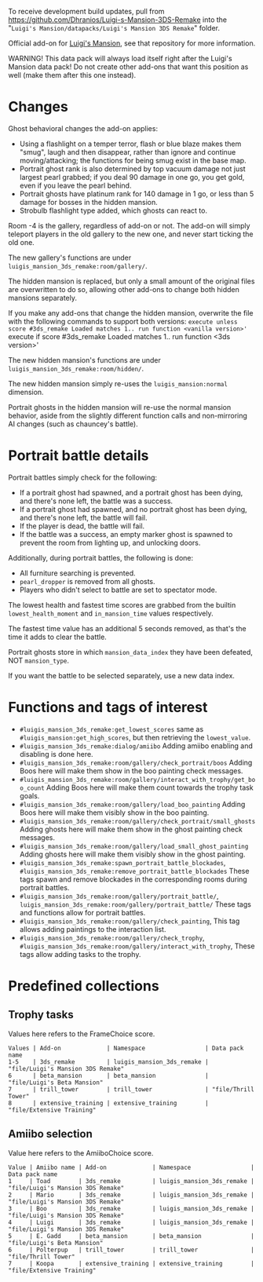 To receive development build updates, pull from https://github.com/Dhranios/Luigi-s-Mansion-3DS-Remake into the "`Luigi's Mansion/datapacks/Luigi's Mansion 3DS Remake`" folder.

Official add-on for [Luigi's Mansion](https://github.com/Dhranios/Luigi-s-Mansion), see that repository for more information.

WARNING! This data pack will always load itself right after the Luigi's Mansion data pack! Do not create other add-ons that want this position as well (make them after this one instead).

# Changes
Ghost behavioral changes the add-on applies:
* Using a flashlight on a temper terror, flash or blue blaze makes them "smug", laugh and then disappear, rather than ignore and continue moving/attacking; the functions for being smug exist in the base map.
* Portrait ghost rank is also determined by top vacuum damage not just largest pearl grabbed; if you deal 90 damage in one go, you get gold, even if you leave the pearl behind.
* Portrait ghosts have platinum rank for 140 damage in 1 go, or less than 5 damage for bosses in the hidden mansion.
* Strobulb flashlight type added, which ghosts can react to.

Room -4 is the gallery, regardless of add-on or not. The add-on will simply teleport players in the old gallery to the new one, and never start ticking the old one.

The new gallery's functions are under `luigis_mansion_3ds_remake:room/gallery/`.

The hidden mansion is replaced, but only a small amount of the original files are overwritten to do so, allowing other add-ons to change both hidden mansions separately.

If you make any add-ons that change the hidden mansion, overwrite the file with the following commands to support both versions:
`execute unless score #3ds_remake Loaded matches 1.. run function <vanilla version>'
`execute if score #3ds_remake Loaded matches 1.. run function <3ds version>'

The new hidden mansion's functions are under `luigis_mansion_3ds_remake:room/hidden/`.

The new hidden mansion simply re-uses the `luigis_mansion:normal` dimension.

Portrait ghosts in the hidden mansion will re-use the normal mansion behavior, aside from the slightly different function calls and non-mirroring AI changes (such as chauncey's battle).

# Portrait battle details
Portrait battles simply check for the following:
* If a portrait ghost had spawned, and a portrait ghost has been dying, and there's none left, the battle was a success.
* If a portrait ghost had spawned, and no portrait ghost has been dying, and there's none left, the battle will fail.
* If the player is dead, the battle will fail.
* If the battle was a success, an empty marker ghost is spawned to prevent the room from lighting up, and unlocking doors.

Additionally, during portrait battles, the following is done:
* All furniture searching is prevented.
* `pearl_dropper` is removed from all ghosts.
* Players who didn't select to battle are set to spectator mode.

The lowest health and fastest time scores are grabbed from the builtin `lowest_health_moment` and `in_mansion_time` values respectively.

The fastest time value has an additional 5 seconds removed, as that's the time it adds to clear the battle.

Portrait ghosts store in which `mansion_data_index` they have been defeated, NOT `mansion_type`.

If you want the battle to be selected separately, use a new data index.

# Functions and tags of interest
* `#luigis_mansion_3ds_remake:get_lowest_scores` same as `#luigis_mansion:get_high_scores`, but then retrieving the `lowest_value`.
* `#luigis_mansion_3ds_remake:dialog/amiibo` Adding amiibo enabling and disabling is done here.
* `#luigis_mansion_3ds_remake:room/gallery/check_portrait/boos` Adding Boos here will make them show in the boo painting check messages.
* `#luigis_mansion_3ds_remake:room/gallery/interact_with_trophy/get_boo_count` Adding Boos here will make them count towards the trophy task goals.
* `#luigis_mansion_3ds_remake:room/gallery/load_boo_painting` Adding Boos here will make them visibly show in the boo painting.
* `#luigis_mansion_3ds_remake:room/gallery/check_portrait/small_ghosts` Adding ghosts here will make them show in the ghost painting check messages.
* `#luigis_mansion_3ds_remake:room/gallery/load_small_ghost_painting` Adding ghosts here will make them visibly show in the ghost painting.
* `#luigis_mansion_3ds_remake:spawn_portrait_battle_blockades`, `#luigis_mansion_3ds_remake:remove_portrait_battle_blockades` These tags spawn and remove blockades in the corresponding rooms during portrait battles.
* `#luigis_mansion_3ds_remake:room/gallery/portrait_battle/`, `luigis_mansion_3ds_remake:room/gallery/portrait_battle/` These tags and functions allow for portrait battles.
* `#luigis_mansion_3ds_remake:room/gallery/check_painting`, This tag allows adding paintings to the interaction list.
* `#luigis_mansion_3ds_remake:room/gallery/check_trophy`, `#luigis_mansion_3ds_remake:room/gallery/interact_with_trophy`, These tags allow adding tasks to the trophy.

# Predefined collections

## Trophy tasks
Values here refers to the FrameChoice score.

```
Values | Add-on             | Namespace                 | Data pack name
1-5    | 3ds_remake         | luigis_mansion_3ds_remake | "file/Luigi's Mansion 3DS Remake"
6      | beta_mansion       | beta_mansion              | "file/Luigi's Beta Mansion"
7      | trill_tower        | trill_tower               | "file/Thrill Tower"
8      | extensive_training | extensive_training        | "file/Extensive Training"
```

## Amiibo selection
Value here refers to the AmiiboChoice score.

```
Value | Amiibo name | Add-on             | Namespace                 | Data pack name
1     | Toad        | 3ds_remake         | luigis_mansion_3ds_remake | "file/Luigi's Mansion 3DS Remake"
2     | Mario       | 3ds_remake         | luigis_mansion_3ds_remake | "file/Luigi's Mansion 3DS Remake"
3     | Boo         | 3ds_remake         | luigis_mansion_3ds_remake | "file/Luigi's Mansion 3DS Remake"
4     | Luigi       | 3ds_remake         | luigis_mansion_3ds_remake | "file/Luigi's Mansion 3DS Remake"
5     | E. Gadd     | beta_mansion       | beta_mansion              | "file/Luigi's Beta Mansion"
6     | Polterpup   | trill_tower        | trill_tower               | "file/Thrill Tower"
7     | Koopa       | extensive_training | extensive_training        | "file/Extensive Training"
```
